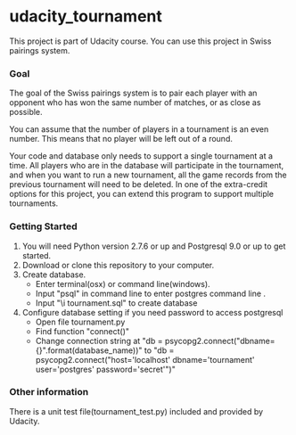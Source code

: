 # udacity_tournament
This project is part of Udacity course. You can use this project in Swiss pairings system.

### Goal
The goal of the Swiss pairings system is to pair each player with an opponent who has won the same number of matches, or as close as possible.

You can assume that the number of players in a tournament is an even number. This means that no player will be left out of a round.

Your code and database only needs to support a single tournament at a time. All players who are in the database will participate in the tournament, and when you want to run a new tournament, all the game records from the previous tournament will need to be deleted. In one of the extra-credit options for this project, you can extend this program to support multiple tournaments.

### Getting Started
1. You will need Python version 2.7.6 or up and Postgresql 9.0 or up to get started. 
2. Download or clone this repository to your computer. 
3. Create database.
	- Enter terminal(osx) or command line(windows).
	- Input "psql" in command line to enter postgres command line . 
	- Input "\i tournament.sql" to create database
4. Configure database setting if you need password to access postgresql
	- Open file tournament.py
	- Find function "connect()"
	- Change connection string at "db = psycopg2.connect("dbname={}".format(database_name))" to "db = psycopg2.connect("host='localhost' dbname='tournament' user='postgres' password='secret'")"

### Other information
There is a unit test file(tournament_test.py) included and provided by Udacity.